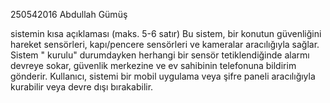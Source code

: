 250542016
Abdullah Gümüş

sistemin kısa açıklaması (maks. 5-6 satır)
Bu sistem, bir konutun güvenliğini hareket sensörleri, kapı/pencere sensörleri ve kameralar aracılığıyla sağlar. Sistem " kurulu" durumdayken herhangi bir sensör tetiklendiğinde alarmı devreye sokar, güvenlik merkezine ve ev sahibinin telefonuna bildirim gönderir. Kullanıcı, sistemi bir mobil uygulama veya şifre paneli aracılığıyla kurabilir veya devre dışı bırakabilir.

